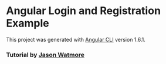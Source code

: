 # Angular Login and Registration Example

This project was generated with [Angular CLI](https://github.com/angular/angular-cli) version 1.6.1.

### Tutorial by [Jason Watmore](http://jasonwatmore.com/post/2016/09/29/angular-2-user-registration-and-login-example-tutorial)
